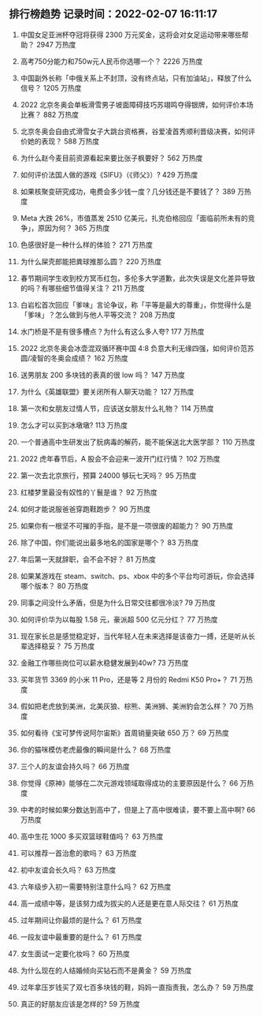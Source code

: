 
## 排行榜趋势 记录时间：2022-02-07 16:11:17
  
  1. 中国女足亚洲杯夺冠将获得 2300 万元奖金，这将会对女足运动带来哪些帮助？ 2947 万热度
    
  2. 高考750分能力和750w元人民币你选哪一个？ 2226 万热度
    
  3. 中国副外长称「中俄关系上不封顶，没有终点站，只有加油站」，释放了什么信号？ 1205 万热度
    
  4. 2022 北京冬奥会单板滑雪男子坡面障碍技巧苏翊鸣夺得银牌，如何评价本场比赛？ 882 万热度
    
  5. 北京冬奥会自由式滑雪女子大跳台资格赛，谷爱凌首秀顺利晋级决赛，如何评价她的表现？ 588 万热度
    
  6. 为什么赵今麦目前资源看起来要比张子枫要好？ 562 万热度
    
  7. 如何评价法国人做的游戏《SIFU》（《师父》）? 429 万热度
    
  8. 如果核聚变研究成功，电费会多少钱一度？几分钱还是不要钱了？ 389 万热度
    
  9. Meta 大跌 26%，市值蒸发 2510 亿美元，扎克伯格回应「面临前所未有的竞争」，原因为何？ 365 万热度
    
  10. 色感很好是一种什么样的体验？ 271 万热度
    
  11. 为什么屎壳郎能把粪球推那么圆？ 220 万热度
    
  12. 春节期间学生收到校方冥币红包，多伦多大学道歉，此次失误是文化差异导致的吗？有哪些细节值得关注？ 211 万热度
    
  13. 白岩松首次回应「爹味」言论争议，称「平等是最大的尊重」，你觉得什么是「爹味」？怎么做到与他人平等交流？ 208 万热度
    
  14. 水门桥是不是有很多槽点？为什么有这么多人夸? 177 万热度
    
  15. 2022 北京冬奥会冰壶混双循环赛中国 4:8 负意大利无缘四强，如何评价范苏圆/凌智的冬奥会成绩？ 162 万热度
    
  16. 送男朋友 200 多块钱的表真的很 low 吗？ 147 万热度
    
  17. 为什么《英雄联盟》要关闭所有人聊天功能？ 127 万热度
    
  18. 第一次和女朋友过情人节，应该送女朋友什么礼物？ 114 万热度
    
  19. 怎么才可以买到冰墩墩? 113 万热度
    
  20. 一个普通高中生研发出了朊病毒的解药，能不能保送北大医学部？ 110 万热度
    
  21. 2022 虎年春节后，A 股会不会迎来一波开门红行情？ 102 万热度
    
  22. 第一次去北京旅行，预算 24000 够玩七天吗？ 95 万热度
    
  23. 红楼梦里最没有奴性的丫鬟是谁？ 92 万热度
    
  24. 如何才能说服爸爸穿跑鞋跑步？ 90 万热度
    
  25. 如果你有一根坚不可摧的手指，是不是一项很废的超能力？ 90 万热度
    
  26. 除了中国，你们能说出最多地名的国家是哪个？ 83 万热度
    
  27. 年后第一天就辞职，会不会不好？ 81 万热度
    
  28. 如果某游戏在 steam、switch、ps、xbox 中的多个平台均可游玩，你会选择哪个版本？ 80 万热度
    
  29. 同事之间没什么矛盾，但是为什么日常交往都很冷淡? 79 万热度
    
  30. 如何评价华为以每股 1.58 元，豪派超 500 亿元分红？ 77 万热度
    
  31. 现在家长总是感觉稳定好，当代年轻人在未来选择是该奋力一搏，还是听从长辈选择稳妥？ 75 万热度
    
  32. 金融工作哪些岗位可以薪水稳健发展到40w? 73 万热度
    
  33. 买年货节 3369 的小米 11 Pro，还是等 2 月份的 Redmi K50 Pro+？ 71 万热度
    
  34. 假如把老虎放到美洲，北美灰狼、棕熊、美洲狮、美洲豹会怎么样？ 70 万热度
    
  35. 如何看待《宝可梦传说阿尔宙斯》首周销量突破 650 万？ 69 万热度
    
  36. 你的猫咪模仿老虎最像的瞬间是什么？ 68 万热度
    
  37. 三个人的友谊会持久吗？ 66 万热度
    
  38. 你觉得《原神》能够在二次元游戏领域取得成功的主要原因是什么？ 66 万热度
    
  39. 中考的时候如果分数达到高中了，但是上了高中很难读，要不要上高中啊? 66 万热度
    
  40. 高中生花 1000 多买双篮球鞋值吗？ 63 万热度
    
  41. 可以推荐一首治愈的歌吗？ 63 万热度
    
  42. 初中友谊会长久吗？ 63 万热度
    
  43. 六年级步入初一需要特别注意什么吗？ 62 万热度
    
  44. 高一成绩中等，是该努力成为拔尖的人还是更在意人际交往？ 61 万热度
    
  45. 过年期间让你最烦的是什么？ 61 万热度
    
  46. 一段友谊中最重要的是什么？ 61 万热度
    
  47. 女生面试一定要化妆吗？ 60 万热度
    
  48. 为什么现在的人结婚倾向买钻石而不是黄金？ 59 万热度
    
  49. 过年拿压岁钱买了双七百多块钱的鞋，妈妈一直指责我，怎么办？ 59 万热度
    
  50. 真正的好朋友应该是怎样的? 59 万热度
    
